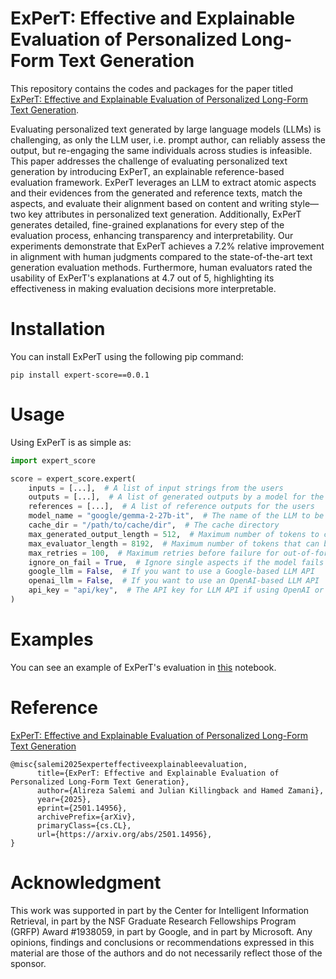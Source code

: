# ExPerT: Effective and Explainable Evaluation of Personalized Long-Form Text Generation

This repository contains the codes and packages for the paper titled [ExPerT: Effective and Explainable Evaluation of Personalized Long-Form Text Generation](https://arxiv.org/abs/2501.14956).


Evaluating personalized text generated by large language models (LLMs) is challenging, as only the LLM user, i.e. prompt author, can reliably assess the output, but re-engaging the same individuals across studies is infeasible. This paper addresses the challenge of evaluating personalized text generation by introducing ExPerT, an explainable reference-based evaluation framework. ExPerT leverages an LLM to extract atomic aspects and their evidences from the generated and reference texts, match the aspects, and evaluate their alignment based on content and writing style—two key attributes in personalized text generation. Additionally, ExPerT generates detailed, fine-grained explanations for every step of the evaluation process, enhancing transparency and interpretability. Our experiments demonstrate that ExPerT achieves a 7.2\% relative improvement in alignment with human judgments compared to the state-of-the-art text generation evaluation methods. Furthermore, human evaluators rated the usability of ExPerT's explanations at 4.7 out of 5, highlighting its effectiveness in making evaluation decisions more interpretable.


# Installation

You can install ExPerT using the following pip command:

```
pip install expert-score==0.0.1
```

# Usage

Using ExPerT is as simple as:

```python
import expert_score

score = expert_score.expert(
    inputs = [...],  # A list of input strings from the users
    outputs = [...],  # A list of generated outputs by a model for the users
    references = [...],  # A list of reference outputs for the users
    model_name = "google/gemma-2-27b-it",  # The name of the LLM to be used as ExPerT's backbone
    cache_dir = "/path/to/cache/dir",  # The cache directory
    max_generated_output_length = 512,  # Maximum number of tokens to consider from the generated outputs
    max_evaluator_length = 8192,  # Maximum number of tokens that can be used by ExPerT's LLM backbone
    max_retries = 100,  # Maximum retries before failure for out-of-format generated outputs by ExPerT's LLM backbone
    ignore_on_fail = True,  # Ignore single aspects if the model fails to generate well-formatted output (rare occurrence)
    google_llm = False,  # If you want to use a Google-based LLM API
    openai_llm = False,  # If you want to use an OpenAI-based LLM API
    api_key = "api/key",  # The API key for LLM API if using OpenAI or Google LLM API
)
```

# Examples

You can see an example of ExPerT's evaluation in [this](https://colab.research.google.com/drive/1_Sfr5XOjv9qbQ4daHe1z3FfCtS_mnkI5?usp=sharing) notebook.

# Reference

[ExPerT: Effective and Explainable Evaluation of Personalized Long-Form Text Generation](https://arxiv.org/abs/2501.14956)

```
@misc{salemi2025experteffectiveexplainableevaluation,
      title={ExPerT: Effective and Explainable Evaluation of Personalized Long-Form Text Generation}, 
      author={Alireza Salemi and Julian Killingback and Hamed Zamani},
      year={2025},
      eprint={2501.14956},
      archivePrefix={arXiv},
      primaryClass={cs.CL},
      url={https://arxiv.org/abs/2501.14956}, 
}
```

# Acknowledgment

This work was supported in part by the Center for Intelligent Information Retrieval, in part by the NSF Graduate Research Fellowships Program (GRFP) Award \#1938059, in part by Google, and in part by Microsoft. Any opinions, findings and conclusions or recommendations expressed in this material are those of the authors and do not necessarily reflect those of the sponsor.
